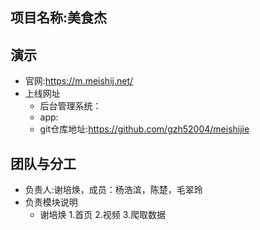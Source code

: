 ## 项目名称:美食杰
## 演示
* 官网:https://m.meishij.net/
* 上线网址
    * 后台管理系统：
    * app:
    * git仓库地址:https://github.com/gzh52004/meishijie
## 团队与分工
* 负责人:谢培焕，成员：杨浩滨，陈楚，毛翠玲
* 负责模块说明
    * 谢培焕
        1.首页
        2.视频
        3.爬取数据    
